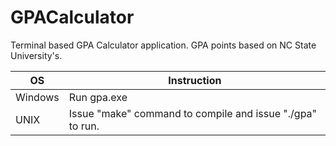 # GPACalculator

Terminal based GPA Calculator application. 
GPA points based on NC State University's.

 OS | Instruction
--- | ---
Windows | Run gpa.exe
UNIX | Issue "make" command to compile and issue "./gpa" to run.
